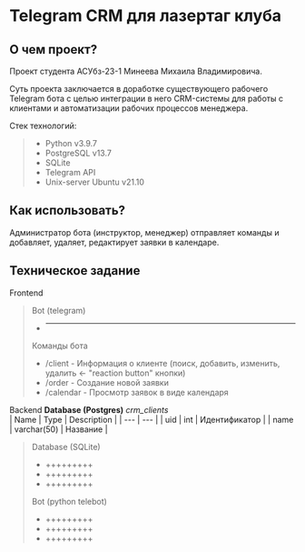 # Telegram CRM для лазертаг клуба

## О чем проект?
Проект студента АСУбз-23-1 Минеева Михаила Владимировича.

Суть проекта заключается в доработке существующего рабочего Telegram бота с целью интеграции
в него CRM-системы для работы с клиентами и автоматизации рабочих процессов менеджера.

Стек технологий:
> - Python v3.9.7
> - PostgreSQL v13.7
> - SQLite
> - Telegram API
> - Unix-server Ubuntu v21.10

## Как использовать?
Администратор бота (инструктор, менеджер) отправляет команды и добавляет, удаляет, редактирует заявки в календаре.


## Техническое задание
Frontend 
> Bot (telegram)
> - ***
>
> Команды бота
> - /client - Информация о клиенте (поиск, добавить, изменить, удалить <- "reaction button" кнопки)
> - /order - Создание новой заявки
> - /calendar - Просмотр заявок в виде календаря


Backend
**Database (Postgres)**
*crm_clients*  
| Name | Type | Description |
| --- | --- |
| uid | int | Идентификатор |
| name | varchar(50) | Название |

> Database (SQLite)
> - +++++++++
> - +++++++++
> - +++++++++
> 
> Bot (python telebot)
> - +++++++++
> - +++++++++
> - +++++++++

 
